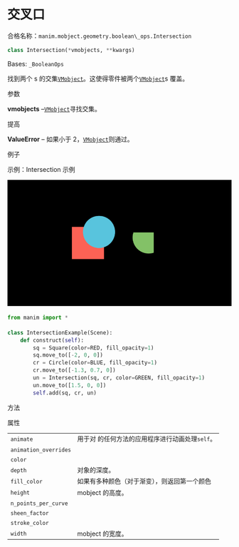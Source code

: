 # 交叉口

合格名称：`manim.mobject.geometry.boolean\_ops.Intersection`

```py
class Intersection(*vmobjects, **kwargs)
```

Bases: `_BooleanOps`

找到两个 s 的交集[`VMobject`]()。这使得零件被两个[`VMobject`]()s 覆盖。

参数

**vmobjects** –[`VMobject`]()寻找交集。

提高

**ValueError** – 如果小于 2，[`VMobject`]()则通过。

例子

示例：Intersection 示例

![IntersectionExample-2.png](../../static/IntersectionExample-2.png)

```py
from manim import *

class IntersectionExample(Scene):
    def construct(self):
        sq = Square(color=RED, fill_opacity=1)
        sq.move_to([-2, 0, 0])
        cr = Circle(color=BLUE, fill_opacity=1)
        cr.move_to([-1.3, 0.7, 0])
        un = Intersection(sq, cr, color=GREEN, fill_opacity=1)
        un.move_to([1.5, 0, 0])
        self.add(sq, cr, un)
```

方法



属性

|||
|-|-|
`animate`|用于对 的任何方法的应用程序进行动画处理`self`。
`animation_overrides`|
`color`|
`depth`|对象的深度。
`fill_color`|如果有多种颜色（对于渐变），则返回第一个颜色
`height`|mobject 的高度。
`n_points_per_curve`|
`sheen_factor`|
`stroke_color`|
`width`|mobject 的宽度。
